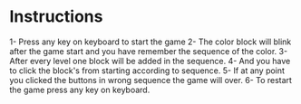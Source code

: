 # Instructions

1- Press any key on keyboard to start the game
2- The color block will blink after the game start and you have remember the sequence of the color.
3- After every level one block will be added in the sequence.
4- And you have to click the block's from starting according to sequence.
5- If at any point you clicked the buttons in wrong sequence the game will over.
6- To restart the game press any key on keyboard.